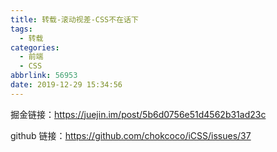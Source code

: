 ```yaml
---
title: 转载-滚动视差-CSS不在话下
tags:
  - 转载
categories:
  - 前端
  - CSS
abbrlink: 56953
date: 2019-12-29 15:34:56
---
```


掘金链接：https://juejin.im/post/5b6d0756e51d4562b31ad23c

github 链接：https://github.com/chokcoco/iCSS/issues/37
